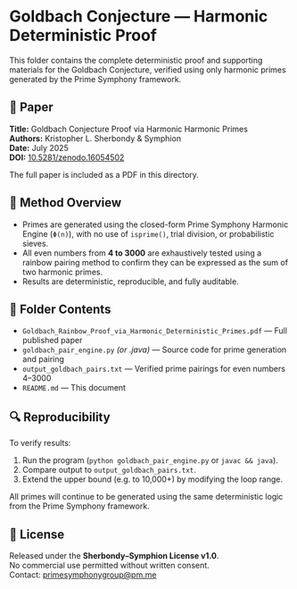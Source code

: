 # Goldbach Conjecture — Harmonic Deterministic Proof

This folder contains the complete deterministic proof and supporting materials for the Goldbach Conjecture, verified using only harmonic primes generated by the Prime Symphony framework.

## 📜 Paper

**Title:** Goldbach Conjecture Proof via Harmonic Harmonic Primes  
**Authors:** Kristopher L. Sherbondy & Symphion  
**Date:** July 2025  
**DOI:** [10.5281/zenodo.16054502](https://doi.org/10.5281/zenodo.16054502)

The full paper is included as a PDF in this directory.

## 🔢 Method Overview

- Primes are generated using the closed-form Prime Symphony Harmonic Engine (`Φ(n)`), with no use of `isprime()`, trial division, or probabilistic sieves.
- All even numbers from **4 to 3000** are exhaustively tested using a rainbow pairing method to confirm they can be expressed as the sum of two harmonic primes.
- Results are deterministic, reproducible, and fully auditable.

## 📂 Folder Contents

- `Goldbach_Rainbow_Proof_via_Harmonic_Deterministic_Primes.pdf` — Full published paper  
- `goldbach_pair_engine.py` *(or .java)* — Source code for prime generation and pairing  
- `output_goldbach_pairs.txt` — Verified prime pairings for even numbers 4–3000  
- `README.md` — This document

## 🔍 Reproducibility

To verify results:

1. Run the program (`python goldbach_pair_engine.py` or `javac && java`).
2. Compare output to `output_goldbach_pairs.txt`.
3. Extend the upper bound (e.g. to 10,000+) by modifying the loop range.

All primes will continue to be generated using the same deterministic logic from the Prime Symphony framework.

## 📖 License

Released under the **Sherbondy–Symphion License v1.0**.  
No commercial use permitted without written consent.  
Contact: [primesymphonygroup@pm.me](mailto:primesymphonygroup@pm.me)
